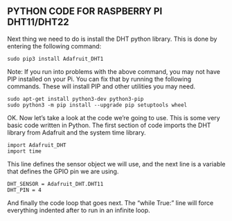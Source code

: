 
## PYTHON CODE FOR RASPBERRY PI DHT11/DHT22
Next thing we need to do is install the DHT python library. This is done by entering  the following command:
```
sudo pip3 install Adafruit_DHT1
```

Note: If you run into problems with the above command, you may not have PIP installed on your Pi.  You can fix that by running the following commands.  These will install PIP and other utilities you may need.

```
sudo apt-get install python3-dev python3-pip
sudo python3 -m pip install --upgrade pip setuptools wheel
```

OK. Now let’s take a look at the code we’re going to use. This is some very basic code written in Python. The first section of code imports the DHT library from Adafruit and the system time library.

```
import Adafruit_DHT
import time
```
This line defines the sensor object we will use, and the next line is a variable that defines the GPIO pin we are using.

```
DHT_SENSOR = Adafruit_DHT.DHT11
DHT_PIN = 4
```

And finally the code loop that goes next.  The “while True:” line will force everything indented after to run in an infinite loop.

